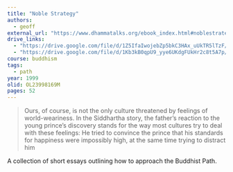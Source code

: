 ```yaml
---
title: "Noble Strategy"
authors:
  - geoff
external_url: "https://www.dhammatalks.org/ebook_index.html#noblestrategy"
drive_links:
  - "https://drive.google.com/file/d/1Z5IfaIwojebZp5bkC3HAx_uUkTR5lTzF/view?usp=drivesdk"
  - "https://drive.google.com/file/d/1Kb3kB0qpU9_yye6UKdgFUkHr2c8t5A7p/view?usp=drivesdk"
course: buddhism
tags:
  - path
year: 1999
olid: OL23998169M
pages: 52
---
```


> Ours, of course, is not the only culture
threatened by feelings of world-weariness.
In the Siddhartha story, the father’s reaction to the young prince’s discovery stands for the way most cultures try to deal with
these feelings: He tried to convince the prince that his standards for happiness
were impossibly high, at the same time trying to distract him 

A collection of short essays outlining how to approach the Buddhist Path.
